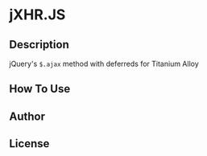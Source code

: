 # jXHR.JS

## Description
jQuery's `$.ajax` method with deferreds for Titanium Alloy

## How To Use

## Author

## License